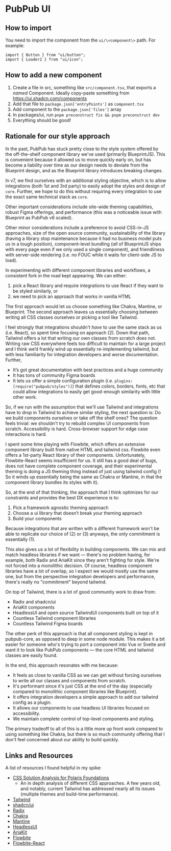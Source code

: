 # PubPub UI

## How to import

You need to import the component from the `ui/\<component\>` path. For example:

```tsx
import { Button } from "ui/button";
import { Loader2 } from "ui/icon";
```

## How to add a new component

1. Create a file in src, something like `src/component.tsx`, that exports a _named_ Component. Ideally copy-paste something from https://ui.shadcn.com/components
2. Add that file to `package.json['entryPoints']` as `component.tsx`
3. Add component to the `package.json['files']` array
4. In packages/ui, run `pnpm preconstruct fix && pnpm preconstruct dev`
5. Everything should be good!

## Rationale for our style approach

In the past, PubPub has stuck pretty close to the style system offered by the off-the-shelf component library we've used (primarily BlueprintJS). This is convenient because it allowed us to move quickly early on, but has become a liability over time as our design needs to deviate from the Blueprint design, and as the Blueprint library introduces breaking changes.

In v7, we find ourselves with an additional styling objective, which is to allow integrations (both 1st and 3rd party) to easily adopt the styles and design of `core`. Further, we hope to do this without requiring every integration to use the exact same technical stack as `core`.

Other important considerations include site-wide theming capabilities, robust Figma offerings, and performance (this was a noticeable issue with Blueprint as PubPub v6 scaled).

Other minor considerations include a preference to avoid CSS-in-JS approaches, size of the open source community, sustainability of the library (having a library stop maintenance because it had no business model puts us in a tough position), component-level bundling (_all_ of BlueprintJS ships with every page even if we only used a single component), and friendliness with server-side rendering (i.e. no FOUC while it waits for client-side JS to load).

In experimenting with different component libraries and workflows, a consistent fork in the road kept appearing. We can either:

1. pick a React library and require integrations to use React if they want to be styled similarly, or
2. we need to pick an approach that works in vanilla HTML

The first approach would let us choose something like Chakra, Mantine, or Blueprint. The second approach leaves us essentially choosing between writing all CSS classes ourselves or picking a tool like Tailwind.

I feel strongly that integrations shouldn't _have_ to use the same stack as us (i.e. React), so spent time focusing on approach (2). Down that path, Tailwind offers a lot that writing our own classes from scratch does not. Writing raw CSS everywhere feels too difficult to maintain for a large project and I think we’d frankly wind up essentially re-implementing tailwind, but with less familiarity for integration developers and worse documentation. Further,

-   It’s got great documentation with best practices and a huge community
-   It has tons of community Figma boards
-   It lets us offer a simple configuration plugin (i.e. `plugins: [require("pubpub/styles")]`) that defines colors, borders, fonts, etc that could allow integrations to easily get good-enough similarity with little other work.

So, if we run with the assumption that we'll use Tailwind and integrations have to drop in Tailwind to achieve similar styling, the next question is: Do we build components ourselves or take off the shelf ones? The question feels trivial: we shouldn't try to rebuild complex UI components from scratch. Accessibility is hard. Cross-browser support for edge case interactions is hard.

I spent some time playing with Flowbite, which offers an extensive component library built from native HTML and tailwind css. Flowbite even offers a 1st-party React library of their components. Unfortunately, Flowbite-React seems insufficient for us. It still has a good deal of bugs, does not have complete component coverage, and their experimental theming is doing a JS theming thing instead of just using tailwind config (! So it winds up essentially being the same as Chakra or Mantine, in that the component library bundles its styles with it).

So, at the end of that thinking, the approach that I think optimizes for our constraints and provides the best DX experience is to:

1. Pick a framework agnostic theming approach
2. Choose a ui library that doesn’t break your theming approach
3. Build your components

Because integrations that are written with a different framework won't be able to replicate our choice of (2) or (3) anyways, the only commitment is essentially (1).

This also gives us a lot of flexibility in building components. We can mix and match headless libraries if we want — there's no problem having, for example, both Radix and AriaKit since they aren’t fighting for style. We're not forced into a monolithic decision. Of course, headless component libraries have a lot of overlap, so I expect we would mostly use the same one, but from the perspective integration developers and performance, there's really no "commitment" beyond tailwind.

On top of Tailwind, there is a lot of good community work to draw from:

-   Radix and shadcn/ui
-   AriaKit components
-   HeadlessUI and open source TailwindUI components built on top of it
-   Countless Tailwind component libraries
-   Countless Tailwind Figma boards

The other perk of this approach is that all component styling is kept in pubpub-core, as opposed to deep in some node module. This makes it a bit easier for someone who's trying to port a component into Vue or Svelte and want it to look like PubPub components — the core HTML and tailwind classes are easily found.

In the end, this approach resonates with me because:

-   It feels as close to vanilla CSS as we can get without forcing ourselves to write all our classes and components from scratch.
-   It's performant since it's just CSS at the end of the day (especially compared to monolithic component libraries like Blueprint).
-   It offers integration developers a simple approach to add our tailwind config as a plugin.
-   It allows our components to use headless UI libraries focused on accessibility.
-   We maintain complete control of top-level components and styling.

The primary tradeoff to all of this is a little more up front work compared to using something like Chakra, but there is so much community offering that I don't feel concerned about our ability to build quickly.

## Links and Resources

A list of resources I found helpful in my spike:

-   [CSS Solution Analysis for Polaris Foundations](https://docs.google.com/spreadsheets/d/1rxrRTlbNWiLVu-Q5IK7xh5O1FmWcjyAS2XN7jiPrhYM/edit#gid=0)
    -   An in depth analysis of different CSS approaches. A few years old, and notably, current Tailwind has addressed nearly all its issues (multiple themes and build-time performance).
-   [Tailwind](https://tailwindcss.com/)
-   [shadcn/ui](https://ui.shadcn.com/)
-   [Radix](https://www.radix-ui.com/)
-   [Chakra](https://chakra-ui.com/)
-   [Mantine](https://mantine.dev/)
-   [HeadlessUI](https://headlessui.com/)
-   [AriaKit](https://ariakit.org/)
-   [Flowbite](https://flowbite.com/)
-   [Flowbite-React](https://www.flowbite-react.com/)
